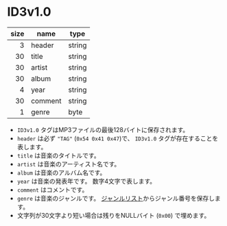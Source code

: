 # ID3v1.0

| size | name | type |
| ---: | --- | --- |
| 3 | header | string |
| 30 | title | string |
| 30 | artist | string |
| 30 | album | string |
| 4 | year | string |
| 30 | comment | string |
| 1 | genre | byte |

- `ID3v1.0` タグはMP3ファイルの最後128バイトに保存されます。
- `header` は必ず `"TAG"` (`0x54 0x41 0x47`)で、 `ID3v1.0` タグが存在することを表します。
- `title` は音楽のタイトルです。
- `artist` は音楽のアーティスト名です。
- `album` は音楽のアルバム名です。
- `year` は音楽の発表年です。 数字4文字で表します。
- `comment` はコメントです。
- `genre` は音楽のジャンルです。 [ジャンルリスト](#genres-list)からジャンル番号を保存します。
- 文字列が30文字より短い場合は残りをNULLバイト (`0x00`) で埋めます。
